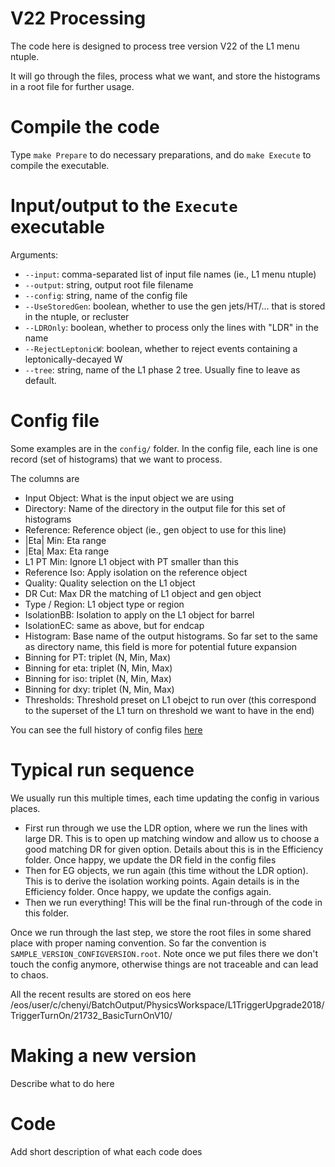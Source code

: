 
# V22 Processing

The code here is designed to process tree version V22 of the L1 menu ntuple.

It will go through the files, process what we want, and store the histograms in a root file for further usage.


# Compile the code

Type `make Prepare` to do necessary preparations,
and do `make Execute` to compile the executable.


# Input/output to the `Execute` executable

Arguments:
- `--input`: comma-separated list of input file names (ie., L1 menu ntuple)
- `--output`: string, output root file filename
- `--config`: string, name of the config file
- `--UseStoredGen`: boolean, whether to use the gen jets/HT/... that is stored in the ntuple, or recluster
- `--LDROnly`: boolean, whether to process only the lines with "LDR" in the name
- `--RejectLeptonicW`: boolean, whether to reject events containing a leptonically-decayed W
- `--tree`: string, name of the L1 phase 2 tree.  Usually fine to leave as default.


# Config file

Some examples are in the `config/` folder.  In the config file, each line is one record (set of histograms) that we want to process.

The columns are
- Input Object: What is the input object we are using
- Directory: Name of the directory in the output file for this set of histograms
- Reference: Reference object (ie., gen object to use for this line)
- |Eta| Min: Eta range
- |Eta| Max: Eta range
- L1 PT Min: Ignore L1 object with PT smaller than this
- Reference Iso: Apply isolation on the reference object
- Quality: Quality selection on the L1 object
- DR Cut: Max DR the matching of L1 object and gen object
- Type / Region: L1 object type or region
- IsolationBB: Isolation to apply on the L1 object for barrel
- IsolationEC: same as above, but for endcap
- Histogram: Base name of the output histograms.  So far set to the same as directory name, this field is more for potential future expansion
- Binning for PT: triplet (N, Min, Max)
- Binning for eta: triplet (N, Min, Max)
- Binning for iso: triplet (N, Min, Max)
- Binning for dxy: triplet (N, Min, Max)
- Thresholds: Threshold preset on L1 obejct to run over (this correspond to the superset of the L1 turn on threshold we want to have in the end)

You can see the full history of config files [here](https://docs.google.com/spreadsheets/d/14CVVhA6ITSTmv0x0Z2BRJ7cLgMKabi6TWsDXbyffGBg/edit#gid=462890739)


# Typical run sequence 

We usually run this multiple times, each time updating the config in various places.

- First run through we use the LDR option, where we run the lines with large DR.  This is to open up matching window and allow us to choose a good matching DR for given option.  Details about this is in the Efficiency folder.  Once happy, we update the DR field in the config files
- Then for EG objects, we run again (this time without the LDR option).  This is to derive the isolation working points.  Again details is in the Efficiency folder.  Once happy, we update the configs again.
- Then we run everything!  This will be the final run-through of the code in this folder.

Once we run through the last step, we store the root files in some shared place with proper naming convention.  So far the convention is `SAMPLE_VERSION_CONFIGVERSION.root`.  Note once we put files there we don't touch the config anymore, otherwise things are not traceable and can lead to chaos.

All the recent results are stored on eos here /eos/user/c/chenyi/BatchOutput/PhysicsWorkspace/L1TriggerUpgrade2018/TriggerTurnOn/21732_BasicTurnOnV10/




# Making a new version

Describe what to do here


# Code

Add short description of what each code does



